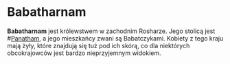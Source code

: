 # Babatharnam
**Babatharnam** jest królewstwem w zachodnim Rosharze. Jego stolicą jest #[Panatham](locations/panatham), a jego mieszkańcy zwani są Babatczykami. Kobiety z tego kraju mają żyły, które znajdują się tuż pod ich skórą, co dla niektórych obcokrajowców jest bardzo nieprzyjemnym widokiem.
